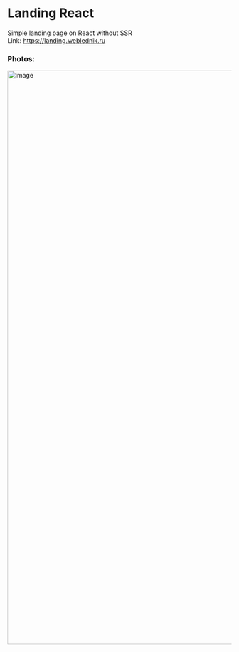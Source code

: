 # Landing React
Simple landing page on React without SSR  
Link: https://landing.weblednik.ru  
  
### Photos:
<img width="1287" alt="image" src="https://user-images.githubusercontent.com/69871566/151689608-805e6939-72cd-488f-94fe-65b7670b1110.png">
